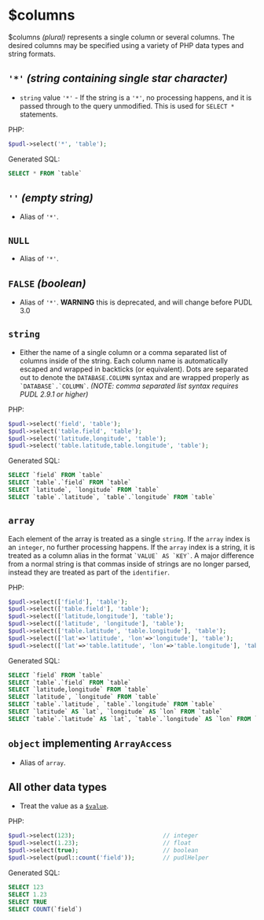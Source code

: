 # $columns

$columns _(plural)_ represents a single column or several columns. The desired
columns may be specified using a variety of PHP data types and string formats.



## `'*'` _(string containing single star character)_
* `string` value `'*'` - If the string is a `'*'`, no processing happens, and
it is passed through to the query unmodified. This is used for `SELECT *`
statements.

PHP:
```php
$pudl->select('*', 'table');
```

Generated SQL:
```sql
SELECT * FROM `table`
```



## `''` _(empty string)_
* Alias of `'*'`.



## `NULL`
* Alias of `'*'`.



## `FALSE` _(boolean)_
* Alias of `'*'`.
__WARNING__ this is deprecated, and will change before PUDL 3.0



## `string`
* Either the name of a single column or a comma separated list of
columns inside of the string. Each column name is automatically escaped and
wrapped in backticks (or equivalent). Dots are separated out to denote the
`DATABASE.COLUMN` syntax and are wrapped properly as `` `DATABASE`.`COLUMN` ``.
_(NOTE: comma separated list syntax requires PUDL 2.9.1 or higher)_

PHP:
```php
$pudl->select('field', 'table');
$pudl->select('table.field', 'table');
$pudl->select('latitude,longitude', 'table');
$pudl->select('table.latitude,table.longitude', 'table');
```

Generated SQL:
```sql
SELECT `field` FROM `table`
SELECT `table`.`field` FROM `table`
SELECT `latitude`, `longitude` FROM `table`
SELECT `table`.`latitude`, `table`.`longitude` FROM `table`
```



## `array`
Each element of the array is treated as a single `string`. If the `array` index
is an `integer`, no further processing happens. If the `array` index is a
string, it is treated as a column alias in the format `` `VALUE` AS `KEY` ``. A
major difference from a normal string is that commas inside of strings are no
longer parsed, instead they are treated as part of the `identifier`.

PHP:
```php
$pudl->select(['field'], 'table');
$pudl->select(['table.field'], 'table');
$pudl->select(['latitude,longitude'], 'table');
$pudl->select(['latitude', 'longitude'], 'table');
$pudl->select(['table.latitude', 'table.longitude'], 'table');
$pudl->select(['lat'=>'latitude', 'lon'=>'longitude'], 'table');
$pudl->select(['lat'=>'table.latitude', 'lon'=>'table.longitude'], 'table');
```

Generated SQL:
```sql
SELECT `field` FROM `table`
SELECT `table`.`field` FROM `table`
SELECT `latitude,longitude` FROM `table`
SELECT `latitude`, `longitude` FROM `table`
SELECT `table`.`latitude`, `table`.`longitude` FROM `table`
SELECT `latitude` AS `lat`, `longitude` AS `lon` FROM `table`
SELECT `table`.`latitude` AS `lat`, `table`.`longitude` AS `lon` FROM `table`
```



## `object` implementing `ArrayAccess`
* Alias of `array`.



## All other data types
* Treat the value as a [`$value`](value.md).

PHP:
```php
$pudl->select(123);							// integer
$pudl->select(1.23);						// float
$pudl->select(true);						// boolean
$pudl->select(pudl::count('field'));		// pudlHelper
```

Generated SQL:
```sql
SELECT 123
SELECT 1.23
SELECT TRUE
SELECT COUNT(`field`)
```

